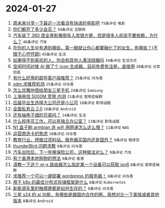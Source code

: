 # 2024-01-27

1. [周末来分享一下最近一次看没有快进的电影吧](https://www.v2ex.com/t/1011960) `75条评论` `电影`
1. [你们都开了多少会员？](https://www.v2ex.com/t/1011990) `59条评论` `互联网`
1. [汽车装了 360 度全景影像倒车入库很方便，但是很多人却说不要依赖，为什么？](https://www.v2ex.com/t/1012013) `46条评论` `汽车`
1. [在你的人生中有遇到哪些，第一眼就让你心都要融化了的女生，有哪些？(不限于心怦怦跳)](https://www.v2ex.com/t/1011977) `45条评论` `生活`
1. [如果得不到喜欢的人，你会和其他人凑活结婚吗](https://www.v2ex.com/t/1012033) `34条评论` `生活方式`
1. [空闲时间对接 AI 做了个 icon 生成器，目前免费免注册，直接用](https://www.v2ex.com/t/1011999) `30条评论` `分享创造`
1. [有什么好用的邮件客户端推荐？](https://www.v2ex.com/t/1011975) `25条评论` `问与答`
1. [xdm,求推荐机场](https://www.v2ex.com/t/1011962) `25条评论` `问与答`
1. [怎么优雅地借给朋友三星手机](https://www.v2ex.com/t/1011995) `24条评论` `Samsung`
1. [上海电信 5000M 宽带 内测](https://www.v2ex.com/t/1012002) `21条评论` `宽带症候群`
1. [应届毕业生选择大公司还是小公司](https://www.v2ex.com/t/1012052) `18条评论` `职场话题`
1. [全面私有云 2.0](https://www.v2ex.com/t/1012050) `16条评论` `Android`
1. [还有抽电子烟的兄弟吗？](https://www.v2ex.com/t/1011968) `14条评论` `生活`
1. [什么程序员工作，可以有独立办公室？](https://www.v2ex.com/t/1012070) `13条评论` `职场话题`
1. [N1 盒子刷 armbian 连 wifi 用网速怎么这么慢？](https://www.v2ex.com/t/1011997) `11条评论` `NAS`
1. [运营商选卡的焦虑](https://www.v2ex.com/t/1011965) `10条评论` `问与答`
1. [教育行业，想做过资料站。服务器买国内还是国外？](https://www.v2ex.com/t/1012048) `9条评论` `程序员`
1. [thunderBird 问题求教](https://www.v2ex.com/t/1012031) `9条评论` `问与答`
1. [汽车出险后，下一年换保险公司，这种做法对么？](https://www.v2ex.com/t/1012027) `9条评论` `汽车`
1. [有个香港本地购物的想法](https://www.v2ex.com/t/1011982) `9条评论` `香港`
1. [请教一下这个 er-x 路由器怎么指定某一个设备可以获取 ipv6](https://www.v2ex.com/t/1012029) `8条评论` `宽带症候群`
1. [求推荐一个可以一键部署 wordpress 的服务器！](https://www.v2ex.com/t/1011998) `8条评论` `问与答`
1. [用于 k8s 的最佳分布式存储框架是什么](https://www.v2ex.com/t/1011988) `8条评论` `Kubernetes`
1. [新能源车里的触摸屏都是如何生存的？](https://www.v2ex.com/t/1011981) `8条评论` `问与答`
1. [三星 s24 的 ai 功能，有哪些是跟国内合作的啊，我想对比一下美版或者其他版本](https://www.v2ex.com/t/1011978) `8条评论` `Android`
